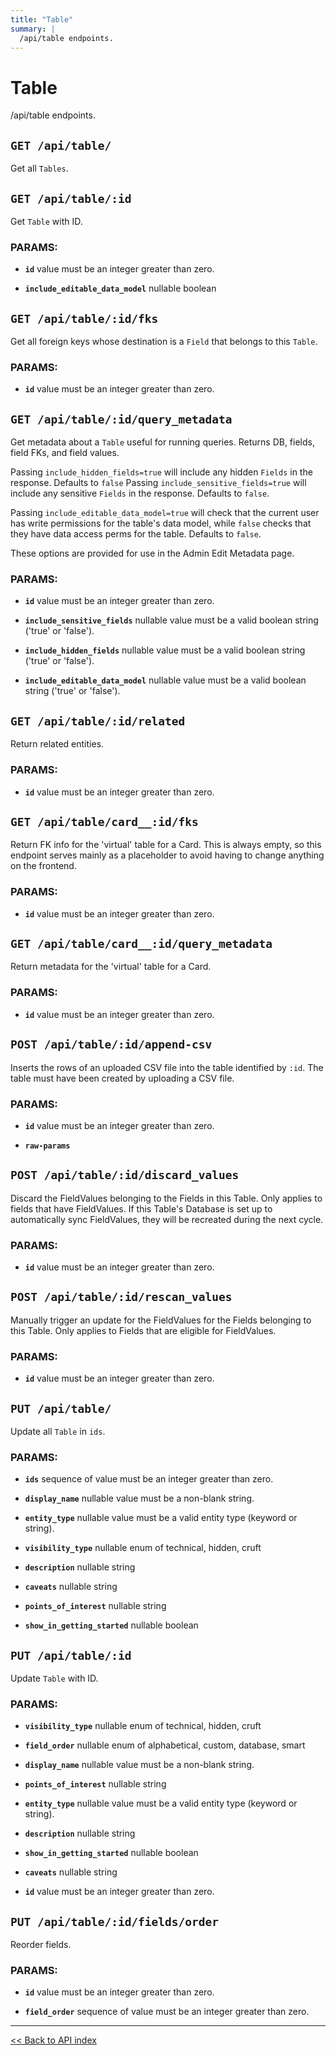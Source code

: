 ```yaml
---
title: "Table"
summary: |
  /api/table endpoints.
---
```


# Table

/api/table endpoints.

## `GET /api/table/`

Get all `Tables`.

## `GET /api/table/:id`

Get `Table` with ID.

### PARAMS:

*  **`id`** value must be an integer greater than zero.

*  **`include_editable_data_model`** nullable boolean

## `GET /api/table/:id/fks`

Get all foreign keys whose destination is a `Field` that belongs to this `Table`.

### PARAMS:

*  **`id`** value must be an integer greater than zero.

## `GET /api/table/:id/query_metadata`

Get metadata about a `Table` useful for running queries.
   Returns DB, fields, field FKs, and field values.

  Passing `include_hidden_fields=true` will include any hidden `Fields` in the response. Defaults to `false`
  Passing `include_sensitive_fields=true` will include any sensitive `Fields` in the response. Defaults to `false`.

  Passing `include_editable_data_model=true` will check that the current user has write permissions for the table's
  data model, while `false` checks that they have data access perms for the table. Defaults to `false`.

  These options are provided for use in the Admin Edit Metadata page.

### PARAMS:

*  **`id`** value must be an integer greater than zero.

*  **`include_sensitive_fields`** nullable value must be a valid boolean string ('true' or 'false').

*  **`include_hidden_fields`** nullable value must be a valid boolean string ('true' or 'false').

*  **`include_editable_data_model`** nullable value must be a valid boolean string ('true' or 'false').

## `GET /api/table/:id/related`

Return related entities.

### PARAMS:

*  **`id`** value must be an integer greater than zero.

## `GET /api/table/card__:id/fks`

Return FK info for the 'virtual' table for a Card. This is always empty, so this endpoint
   serves mainly as a placeholder to avoid having to change anything on the frontend.

### PARAMS:

*  **`id`** value must be an integer greater than zero.

## `GET /api/table/card__:id/query_metadata`

Return metadata for the 'virtual' table for a Card.

### PARAMS:

*  **`id`** value must be an integer greater than zero.

## `POST /api/table/:id/append-csv`

Inserts the rows of an uploaded CSV file into the table identified by `:id`. The table must have been created by uploading a CSV file.

### PARAMS:

*  **`id`** value must be an integer greater than zero.

*  **`raw-params`**

## `POST /api/table/:id/discard_values`

Discard the FieldValues belonging to the Fields in this Table. Only applies to fields that have FieldValues. If
   this Table's Database is set up to automatically sync FieldValues, they will be recreated during the next cycle.

### PARAMS:

*  **`id`** value must be an integer greater than zero.

## `POST /api/table/:id/rescan_values`

Manually trigger an update for the FieldValues for the Fields belonging to this Table. Only applies to Fields that
   are eligible for FieldValues.

### PARAMS:

*  **`id`** value must be an integer greater than zero.

## `PUT /api/table/`

Update all `Table` in `ids`.

### PARAMS:

*  **`ids`** sequence of value must be an integer greater than zero.

*  **`display_name`** nullable value must be a non-blank string.

*  **`entity_type`** nullable value must be a valid entity type (keyword or string).

*  **`visibility_type`** nullable enum of technical, hidden, cruft

*  **`description`** nullable string

*  **`caveats`** nullable string

*  **`points_of_interest`** nullable string

*  **`show_in_getting_started`** nullable boolean

## `PUT /api/table/:id`

Update `Table` with ID.

### PARAMS:

*  **`visibility_type`** nullable enum of technical, hidden, cruft

*  **`field_order`** nullable enum of alphabetical, custom, database, smart

*  **`display_name`** nullable value must be a non-blank string.

*  **`points_of_interest`** nullable string

*  **`entity_type`** nullable value must be a valid entity type (keyword or string).

*  **`description`** nullable string

*  **`show_in_getting_started`** nullable boolean

*  **`caveats`** nullable string

*  **`id`** value must be an integer greater than zero.

## `PUT /api/table/:id/fields/order`

Reorder fields.

### PARAMS:

*  **`id`** value must be an integer greater than zero.

*  **`field_order`** sequence of value must be an integer greater than zero.

---

[<< Back to API index](../api-documentation.md)